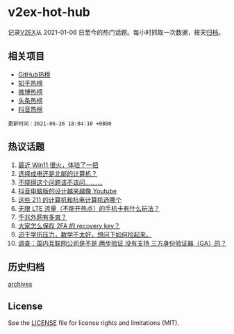 # v2ex-hot-hub

 记录[V2EX](https://www.v2ex.com/)从 2021-01-06 日至今的热门话题。每小时抓取一次数据，按天[归档](archives)。
 
 ## 相关项目

- [GitHub热榜](https://github.com/snaildev/github-hot-hub)
- [知乎热榜](https://github.com/snaildev/zhihu-hot-hub)
- [微博热榜](https://github.com/snaildev/weibo-hot-hub)
- [头条热榜](https://github.com/snaildev/toutiao-hot-hub)
- [抖音热榜](https://github.com/snaildev/douyin-hot-hub)


 `更新时间：2021-06-26 18:04:10 +0800`

## 热议话题

1. [最近 Win11 很火，体验了一把](https://www.v2ex.com/t/785901)
1. [选择成电还是北邮的计算机？](https://www.v2ex.com/t/785907)
1. [不晓得这个问题该不该问..........](https://www.v2ex.com/t/785837)
1. [抖音电脑版的设计越来越像 Youtube](https://www.v2ex.com/t/785875)
1. [这些 211 的计算机和杭电计算机选哪个](https://www.v2ex.com/t/785919)
1. [无限 LTE 流量（不能开热点）的手机卡有什么玩法？](https://www.v2ex.com/t/785861)
1. [千兆外网有多爽？](https://www.v2ex.com/t/785841)
1. [大家怎么保存 2FA 的 recovery key？](https://www.v2ex.com/t/785855)
1. [迫于学历压力，数学不太好，想问下如何捡起来。](https://www.v2ex.com/t/785874)
1. [调查：国内互联网公司是不是 两步验证 没有支持 三方身份验证器（GA）的？](https://www.v2ex.com/t/785848)

## 历史归档

[archives](archives)

## License

See the [LICENSE](LICENSE) file for license rights and limitations (MIT).
